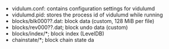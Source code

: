 * vidulum.conf: contains configuration settings for vidulumd
* vidulumd.pid: stores the process id of vidulumd while running
* blocks/blk000??.dat: block data (custom, 128 MiB per file)
* blocks/rev000??.dat; block undo data (custom)
* blocks/index/*; block index (LevelDB)
* chainstate/*; block chain state da